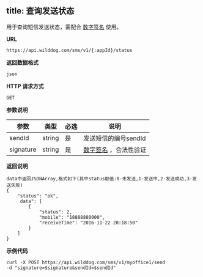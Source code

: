 
title: 查询发送状态
---

用于查询短信发送状态，需配合 [数字签名](/guide/sms/signature.html#生成数字签名的方法) 使用。

**URL**

```
https://api.wilddog.com/sms/v1/{:appId}/status
```

**返回数据格式**

```
json
```

**HTTP 请求方式**    

```
GET    
```
    
**参数说明**
    
|参数           |类型           |必选       |说明|
|--------------|--------------|----------|---|
|sendId          |string         |是         |发送短信的编号sendId|
|signature      |string         |是         |[数字签名](/guide/sms/signature.html#生成数字签名的方法) ，合法性验证|
 
 
**返回说明**

```
data中返回JSONArray,格式如下(其中status取值:0-未发送,1-发送中,2-发送成功,3-发送失败)
{
    "status": "ok",
     data": [
        {
            "status": 2,
            "mobile": "18888880000",
            "receiveTime": "2016-11-22 20:18:50"
        }
    ]
}
```

**示例代码**


```
curl -X POST https://api.wilddog.com/sms/v1/myoffice1/send 
-d "signature=$signature&sendId=$sendId"
```

